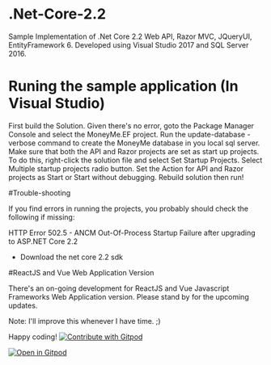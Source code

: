 # .Net-Core-2.2

Sample Implementation of .Net Core 2.2 Web API, Razor MVC, JQueryUI, EntityFramework 6.
Developed using Visual Studio 2017 and SQL Server 2016.

# Runing the sample application (In Visual Studio)
First build the Solution. 
Given there's no error, goto the Package Manager Console and select the MoneyMe.EF project.
Run the update-database -verbose command to create the MoneyMe database in you local sql server.
Make sure that both the API and Razor projects are set as start up projects.
To do this, right-click the solution file and select Set Startup Projects.
Select Multiple startup projects radio button.
Set the Action for API and Razor projects as Start or Start without debugging.
Rebuild solution then run!

#Trouble-shooting

If you find errors in running the projects, you probably should check the following if missing:

HTTP Error 502.5 - ANCM Out-Of-Process Startup Failure after upgrading to ASP.NET Core 2.2
- Download the net core 2.2 sdk



#ReactJS and Vue Web Application Version

There's an on-going development for ReactJS and Vue Javascript Frameworks Web Application version.
Please stand by for the upcoming updates.


Note: I'll improve this whenever I have time. ;)

Happy coding!
<a href="https://gitpod.io/#https://github.com/xmione/.Net-Core-2.2">
  <img
    src="https://img.shields.io/badge/Contribute%20with-Gitpod-908a85?logo=gitpod"
    alt="Contribute with Gitpod"
  />
</a>

[![Open in Gitpod](https://gitpod.io/button/open-in-gitpod.svg)](https://gitpod.io/#https://github.com/xmione/.Net-Core-2.2)
